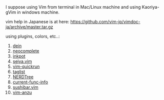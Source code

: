 I suppose using Vim from terminal in Mac/Linux machine and using Kaoriya-gVim in windows machine.

vim help in Japanese is at here: https://github.com/vim-jp/vimdoc-ja/archive/master.tar.gz

using plugins, colors, etc..:

1. [dein](https://github.com/Shougo/dein.vim)
1. [neocomplete](https://github.com/Shougo/neocomplete.vim)
1. [inkpot](https://github.com/ciaranm/inkpot)
1. [seiya.vim](https://github.com/miyakogi/seiya.vim)
1. [vim-quickrun](https://github.com/thinca/vim-quickrun)
1. [taglist](https://github.com/vim-scripts/taglist.vim)
1. [NERDTree](https://github.com/scrooloose/nerdtree)
1. [current-func-info](https://github.com/tyru/current-func-info.vim)
1. [sushibar.vim](https://github.com/pocke/sushibar.vim)
1. [vim-anzu](https://github.com/osyo-manga/vim-anzu)

